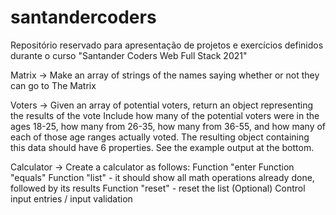 # santandercoders
Repositório reservado para apresentação de projetos e exercícios definidos durante o curso "Santander Coders Web Full Stack 2021"

Matrix -> Make an array of strings of the names saying whether or not they can go to The Matrix

Voters -> Given an array of potential voters, return an object representing the results of the vote
Include how many of the potential voters were in the ages 18-25, how many from 26-35, how many from 36-55, and how many of each of those age ranges actually voted. The resulting object containing this data should have 6 properties. See the example output at the bottom.

Calculator -> Create a calculator as follows:
Function "enter
Function "equals"
Function "list" - it should show all math operations already done, followed by its results
Function "reset" - reset the list
(Optional) Control input entries / input validation

